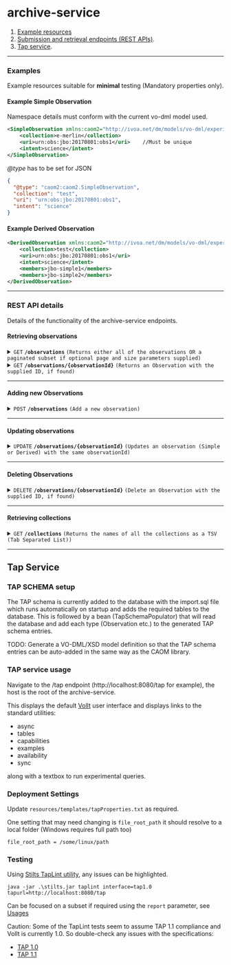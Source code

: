 # archive-service

1. [Example resources](#examples)
2. [Submission and retrieval endpoints (REST APIs)](#endpoints).
3. [Tap service](#tapservice).


------------------------------------------------------------------------------------------
### Examples
<a id="examples"></a>
Example resources suitable for **minimal** testing (Mandatory properties only).

#### Example Simple Observation
Namespace details must conform with the current vo-dml model used.
```xml
<SimpleObservation xmlns:caom2="http://ivoa.net/dm/models/vo-dml/experiment/caom2"  xmlns:xsi="http://www.w3.org/2001/XMLSchema-instance" xsi:type="caom2:caom2.SimpleObservation">
    <collection>e-merlin</collection>
    <uri>urn:obs:jbo:20170801:obs1</uri>    //Must be unique
    <intent>science</intent>
</SimpleObservation>
```

*@type* has to be set for JSON
```json
{
  "@type": "caom2:caom2.SimpleObservation",
  "collection": "test",
  "uri": "urn:obs:jbo:20170801:obs1",
  "intent": "science"
}
```
#### Example Derived Observation
```xml
<DerivedObservation xmlns:caom2="http://ivoa.net/dm/models/vo-dml/experiment/caom2"  xmlns:xsi="http://www.w3.org/2001/XMLSchema-instance" xsi:type="caom2:caom2.DerivedObservation">
    <collection>test</collection>
    <uri>urn:obs:jbo:20170801:obs1</uri>
    <intent>science</intent>
    <members>jbo-simple1</members>
    <members>jbo-simple2</members>
</DerivedObservation>
```
------------------------------------------------------------------------------------------
<a id="endpoints"></a>
### REST API details  
Details of the functionality of the archive-service endpoints.

#### Retrieving observations

<details>
 <summary><code>GET</code> <code><b>/observations</b></code> <code>(Returns either all of the observations OR a paginated subset if optional page and size parameters supplied)</code></summary>

##### Parameters

> | name         | type     | data type | description                                                                    |
> |--------------|----------|-----------|--------------------------------------------------------------------------------|
> | collectionId | optional | String    | Filter by collection Id if required (not supplying will return all).           |
> | page         | optional | integer   | The page index, zero-indexed                                                   |
> | size         | optional | integer   | The number of observations to return for each page, must be greater than zero. |


##### Responses

> | http code | content-type      | response                                 |
> |-----------|-------------------|------------------------------------------|
> | `200`     | `application/xml` | `Returned successfully`                  |
> | `400`     | `text/plain`      | `{"code":"400","message":"Bad Request"}` |


##### Example cURL

> ```
>  curl -X 'GET' -H 'accept: application/xml' 'http://localhost:8080/observations'
> ```

</details>

<details>
 <summary><code>GET</code> <code><b>/observations/{observationId}</b></code> <code>(Returns an Observation with the supplied ID, if found)</code></summary>

##### Parameters

> | name          |  type     | data type | description                                                         |
> |---------------|-----------|-----------|---------------------------------------------------------------------|
> | observationId |  required | String    | The unique identifier of a specific Observation (Simple or Derived) |


##### Responses

> | http code | content-type      | response                                      |
> |-----------|-------------------|-----------------------------------------------|
> | `201`     | `application/xml` | `Observation found and returned successfully` |
> | `400`     | `text/plain`      | `{"code":"400","message":"Bad Request"}`      |
> | `404`     | `text/plain`      | Observation not found                         |

##### Example cURL

> ```
>  curl -X 'GET' 'http://localhost:8080/observations/23456' -H 'accept: application/xml'
> ```

</details>



------------------------------------------------------------------------------------------

#### Adding new Observations

<details>
 <summary><code>POST</code> <code><b>/observations</b></code> <code>(Add a new observation)</code></summary>

##### Responses

> | http code     | content-type      | response                                                        |
> |---------------|-------------------|-----------------------------------------------------------------|
> | `201`         | `application/xml` | `Observation added successfully, body contains new Observation` |
> | `400`         | `text/plain`      | `{"code":"400","message":"Bad Request"}`                        |

##### Example XML cURL

> ```
>  curl -X 'POST' -H 'Content-Type: application/xml' -H 'accept: application/xml' --data "@observation2.json" http://localhost:8080/observations
> ```

##### Example JSON cURL
with JSON response also
> ```
>  curl -X 'POST' -H 'Content-Type: application/json' -H 'accept: application/json' --data "@observation2.json" http://localhost:8080/observations
> ```
</details>

------------------------------------------------------------------------------------------

#### Updating observations

<details>
 <summary><code>UPDATE</code> <code><b>/observations/{observationId}</b></code> <code>(Updates an observation (Simple or Derived) with the same observationId)</code></summary>

##### Parameters

> | name          |  type     | data type | description                                               |
> |---------------|-----------|-----------|-----------------------------------------------------------|
> | observationId |  required | String    | The unique identifier of a specific observation to update |


##### Responses

> | http code | content-type      | response                                 |
> |-----------|-------------------|------------------------------------------|
> | `200`     | `application/xml` | `Observation updated successfully`       |
> | `400`     | `text/plain`      | `{"code":"400","message":"Bad Request"}` |
> | `404`     | `text/plain`      | Observation not found                    |

##### Example cURL

> ```
>  curl -X 'PUT' -H 'Content-Type: application/xml' -H 'Accept: application/xml' -T observation2.xml http://localhost:8080/observations/988
> ```

</details>

------------------------------------------------------------------------------------------

#### Deleting Observations

<details>
 <summary><code>DELETE</code> <code><b>/observations/{observationId}</b></code> <code>(Delete an Observation with the supplied ID, if found)</code></summary>

##### Parameters

> | name          |  type     | data type | description                                                         |
> |---------------|-----------|-----------|---------------------------------------------------------------------|
> | observationId |  required | String    | The unique identifier of a specific Observation (Simple or Derived) |


##### Responses

> | http code | content-type      | response                                 |
> |-----------|-------------------|------------------------------------------|
> | `204`     | `application/xml` | `Observation deleted`                    |
> | `400`     | `text/plain`      | `{"code":"400","message":"Bad Request"}` |
> | `404`     | `text/plain`      | Observation not found                    |

##### Example cURL

> ```
>  curl -X 'DELETE' 'http://localhost:8080/observations/delete/123' -H 'accept: */*'
> ```

</details>  

------------------------------------------------------------------------------------------

#### Retrieving collections

<details>
 <summary><code>GET</code> <code><b>/collections</b></code> <code>(Returns the names of all the collections as a TSV (Tab Separated List))</code></summary>

##### Responses

> | http code | content-type | response                                 |
> |-----------|--------------|------------------------------------------|
> | `200`     | `text/plain` | `Returned successfully`                  |
> | `400`     | `text/plain` | `{"code":"400","message":"Bad Request"}` |


##### Example cURL

> ```
>  curl -X 'GET' -H 'accept: application/xml' 'http://localhost:8080/collections'
> ```

</details>

------------------------------------------------------------------------------------------
<a id="tapservice"></a>
## Tap Service

### TAP SCHEMA setup

The TAP schema is currently added to the database with the import.sql file which runs automatically on startup and adds the required tables to the database.
This is followed by a bean (TapSchemaPopulator) that will read the database and add each type (Observation etc.) to the generated TAP schema entries.

TODO: Generate a VO-DML/XSD model definition so that the TAP schema entries can be auto-added in the same way as the CAOM library.

### TAP service usage

Navigate to the <host>/tap endpoint (http://localhost:8080/tap for example), the host is the root of the archive-service.

This displays the default [Vollt](http://cdsportal.u-strasbg.fr/taptuto/gettingstarted_file.html#firststart) user interface and displays links to the standard utilities:

- async
- tables 
- capabilities
- examples
- availability
- sync

along with a textbox to run experimental queries.

### Deployment Settings
Update ``resources/templates/tapProperties.txt`` as required.

One setting that may need changing is ``file_root_path`` it should resolve to a local folder (Windows requires full path too)

``file_root_path = /some/linux/path``

### Testing
Using [Stilts TapLint utility](https://www.star.bris.ac.uk/mbt/stilts/sun256/taplint.html), any issues can be highlighted.
```
java -jar .\stilts.jar taplint interface=tap1.0 tapurl=http://localhost:8080/tap 
```
Can be focused on a subset if required using the ```report``` parameter, see [Usages](https://www.star.bris.ac.uk/mbt/stilts/sun256/taplint-usage.html) 

Caution: Some of the TapLint tests seem to assume TAP 1.1 compliance and Vollt is currently 1.0. So double-check any issues with the specifications:

- [TAP 1.0](https://www.ivoa.net/documents/TAP/20100327/REC-TAP-1.0.html)
- [TAP 1.1](https://www.ivoa.net/documents/TAP/20190927/REC-TAP-1.1.html)
